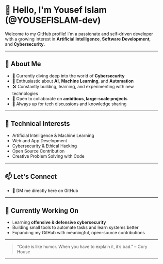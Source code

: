 # 👋 Hello, I'm Yousef Islam (@YOUSEFISLAM-dev)

Welcome to my GitHub profile! I'm a passionate and self-driven developer with a growing interest in **Artificial Intelligence**, **Software Development**, and **Cybersecurity**.

---

## 🧠 About Me

- 🔭 Currently diving deep into the world of **Cybersecurity**
- 🤖 Enthusiastic about **AI**, **Machine Learning**, and **Automation**
- 🛠️ Constantly building, learning, and experimenting with new technologies
- 🤝 Open to collaborate on **ambitious, large-scale projects**
- 💬 Always up for tech discussions and knowledge sharing

---

## 🚀 Technical Interests

- Artificial Intelligence & Machine Learning  
- Web and App Development  
- Cybersecurity & Ethical Hacking  
- Open Source Contribution  
- Creative Problem Solving with Code  

---

## 📫 Let's Connect

- 💌 DM me directly here on GitHub 

---

## 🔧 Currently Working On

- Learning **offensive & defensive cybersecurity**
- Building small tools to automate tasks and learn systems better
- Expanding my GitHub with meaningful, open-source contributions

---

> “Code is like humor. When you have to explain it, it’s bad.” – Cory House

---

<!---
YOUSEFISLAM-dev/YOUSEFISLAM-dev is a ✨ special ✨ repository because its `README.md` (this file) appears on your GitHub profile.
You can click the Preview link to take a look at your changes.
-->
